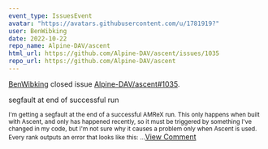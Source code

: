 ```yaml
---
event_type: IssuesEvent
avatar: "https://avatars.githubusercontent.com/u/1781919?"
user: BenWibking
date: 2022-10-22
repo_name: Alpine-DAV/ascent
html_url: https://github.com/Alpine-DAV/ascent/issues/1035
repo_url: https://github.com/Alpine-DAV/ascent
---
```


<a href='https://github.com/BenWibking' target='_blank'>BenWibking</a> closed issue <a href='https://github.com/Alpine-DAV/ascent/issues/1035' target='_blank'>Alpine-DAV/ascent#1035</a>.

<p>segfault at end of successful run</p><small>I'm getting a segfault at the end of a successful AMReX run. This only happens when built with Ascent, and only has happened recently, so it must be triggered by something I've changed in my code, but I'm not sure why it causes a problem only when Ascent is used. Every rank outputs an error that looks like this:...</small><a href='https://github.com/Alpine-DAV/ascent/issues/1035' target='_blank'>View Comment</a>